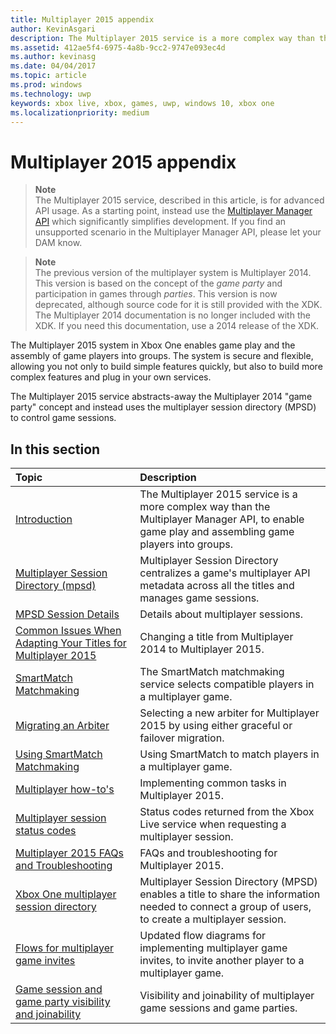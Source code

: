 ```yaml
---
title: Multiplayer 2015 appendix
author: KevinAsgari
description: The Multiplayer 2015 service is a more complex way than the Multiplayer Manager API, to enable game play and assembling game players into groups.
ms.assetid: 412ae5f4-6975-4a8b-9cc2-9747e093ec4d
ms.author: kevinasg
ms.date: 04/04/2017
ms.topic: article
ms.prod: windows
ms.technology: uwp
keywords: xbox live, xbox, games, uwp, windows 10, xbox one
ms.localizationpriority: medium
---
```


# Multiplayer 2015 appendix

> **Note**  
The Multiplayer 2015 service, described in this article, is for advanced API usage.  As a starting point, instead use the [Multiplayer Manager API](../multiplayer-manager.md) which significantly simplifies development. If you find an unsupported scenario in the Multiplayer Manager API, please let your DAM know.

> **Note**  
The previous version of the multiplayer system is Multiplayer 2014. This version is based on the concept of the *game party* and participation in games through *parties*. This version is now deprecated, although source code for it is still provided with the XDK. The Multiplayer 2014 documentation is no longer included with the XDK. If you need this documentation, use a 2014 release of the XDK.


The Multiplayer 2015 system in Xbox One enables game play and the assembly of game players into groups. The system is secure and flexible, allowing you not only to build simple features quickly, but also to build more complex features and plug in your own services.

The Multiplayer 2015 service abstracts-away the Multiplayer 2014 "game party" concept and instead uses the multiplayer session directory (MPSD) to control game sessions.

## In this section

| Topic                                                                                                                                             | Description                                                                                                   |
|:--------------------------------------------------------------------------------------------------------------------------------------------------|:--------------------------------------------------------------------------------------------------------------|
| [Introduction](introduction-to-the-multiplayer-system.md) | The Multiplayer 2015 service is a more complex way than the Multiplayer Manager API, to enable game play and assembling game players into groups. |
| [Multiplayer Session Directory (mpsd)](multiplayer-session-directory.md) | Multiplayer Session Directory centralizes a game's multiplayer API metadata across all the titles and manages game sessions. |
| [MPSD Session Details](mpsd-session-details.md) | Details about multiplayer sessions. |
| [Common Issues When Adapting Your Titles for Multiplayer 2015](common-issues-when-adapting-multiplayer.md) | Changing a title from Multiplayer 2014 to Multiplayer 2015. |
| [SmartMatch Matchmaking](smartmatch-matchmaking.md) | The SmartMatch matchmaking service selects compatible players in a multiplayer game. |
| [Migrating an Arbiter](migrating-an-arbiter.md) | Selecting a new arbiter for Multiplayer 2015 by using either graceful or failover migration. |
| [Using SmartMatch Matchmaking](using-smartmatch-matchmaking.md) | Using SmartMatch to match players in a multiplayer game. |
| [Multiplayer how-to's](multiplayer-how-tos.md) | Implementing common tasks in Multiplayer 2015. |
| [Multiplayer session status codes](multiplayer-session-status-codes.md) | Status codes returned from the Xbox Live service when requesting a multiplayer session. |
| [Multiplayer 2015 FAQs and Troubleshooting](multiplayer-2015-faq.md) | FAQs and troubleshooting for Multiplayer 2015. |
| [Xbox One multiplayer session directory](xbox-one-multiplayer-session-directory.md) | Multiplayer Session Directory (MPSD) enables a title to share the information needed to connect a group of users, to create a multiplayer session. |
| [Flows for multiplayer game invites](flows-for-multiplayer-game-invites.md) | Updated flow diagrams for implementing multiplayer game invites, to invite another player to a multiplayer game. |
| [Game session and game party visibility and joinability](game-session-and-game-party-visibility-and-joinability.md) | Visibility and joinability of multiplayer game sessions and game parties. |

